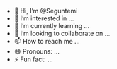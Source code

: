 - 👋 Hi, I’m @Seguntemi
- 👀 I’m interested in ...
- 🌱 I’m currently learning ...
- 💞️ I’m looking to collaborate on ...
- 📫 How to reach me ...
- 😄 Pronouns: ...
- ⚡ Fun fact: ...

<!---
Seguntemi/Seguntemi is a ✨ special ✨ repository because its `README.md` (this file) appears on your GitHub profile.
You can click the Preview link to take a look at your changes.
--->
